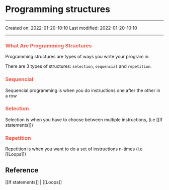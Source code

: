 # Programming structures
___

Created on: 2022-01-20-10:10
Last modified: 2022-01-20-10:10

___

### <span style="color: #ff5545;text-transform: capitalize;">What are programming structures</span>
Programming structures are types of ways you write your program in.

There are 3 types of structures: `selection`, `sequencial` and `repetition`.

### <span style="color: #ff5545;text-transform: capitalize;">Sequencial</span>

Sequencial programming is when you do instructions one after the other in a row

### <span style="color: #ff5545;text-transform: capitalize;">Selection</span>

Selection is when you have to choose between multiple instructions, (i.e [[If statements]])

### <span style="color: #ff5545;text-transform: capitalize;">Repetition</span>

Repetition is when you want to do a set of instructions n-times (i.e [[Loops]])

## Reference
[[If statements]] | [[Loops]]